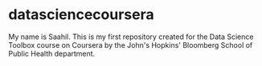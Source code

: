 # datasciencecoursera
My name is Saahil. This is my first repository created for the Data Science Toolbox course on Coursera by the John's Hopkins' Bloomberg School of Public Health department.
